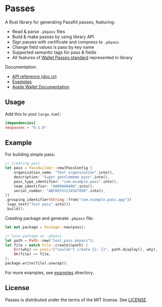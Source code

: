 # Passes

A Rust library for generating PassKit passes, featuring:

- Read & parse `.pkpass` files
- Build & make passes by using library API
- Sign passes with certificate and compress to `.pkpass`
- Change field values is pass by key name
- Supported semantic tags for pass & fields
- All features of [Wallet Passes standard](https://developer.apple.com/documentation/walletpasses) represented in library

Documentation:

- [API reference (doc.rs)](https://docs.rs/passes)
- [Examples](https://github.com/mvodya/passes-rs/tree/main/examples)
- [Apple Wallet Documentation](https://developer.apple.com/documentation/walletpasses)

## Usage

Add this to your `Cargo.toml`:

```toml
[dependencies]
neopasses = "0.1.0"
```

## Example

For building simple pass:

```rust
// Creating pass
let pass = PassBuilder::new(PassConfig {
    organization_name: "Test organization".into(),
    description: "Super gentlememe pass".into(),
    pass_type_identifier: "com.example.pass".into(),
    team_identifier: "AA00AA0A0A".into(),
    serial_number: "ABCDEFG1234567890".into(),
})
.grouping_identifier(String::from("com.example.pass.app"))
.logo_text("Test pass".into())
.build();
```

Creating package and generate `.pkpass` file:

```rust
let mut package = Package::new(pass);

// Save package as .pkpass
let path = Path::new("test_pass.pkpass");
let file = match File::create(&path) {
    Err(why) => panic!("couldn't create {}: {}", path.display(), why),
    Ok(file) => file,
};
package.write(file).unwrap();
```

For more examples, see [examples](https://github.com/mvodya/passes-rs/tree/main/examples) directory.

## License

Passes is distributed under the terms of the MIT license. See [LICENSE](LICENSE).
